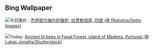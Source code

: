 ## Bing Wallpaper
![](https://www.bing.com/th?id=OHR.PushkarFair_ZH-CN2069143641_UHD.jpg&w=1000)今日图片: &nbsp;[杰伊瑟尔梅尔的骆驼, 拉贾斯坦邦, 印度 (© f9photos/Getty Images)](https://www.bing.com/th?id=OHR.PushkarFair_ZH-CN2069143641_UHD.jpg)
<br><br/>
![](https://www.bing.com/th?id=OHR.FanalForest_EN-US4405104404_UHD.jpg&w=1000)Today: [Ancient til trees in Fanal Forest, island of Madeira, Portugal (© Lukas Jonaitis/Shutterstock)](https://www.bing.com/th?id=OHR.FanalForest_EN-US4405104404_UHD.jpg)
<br><br/>
